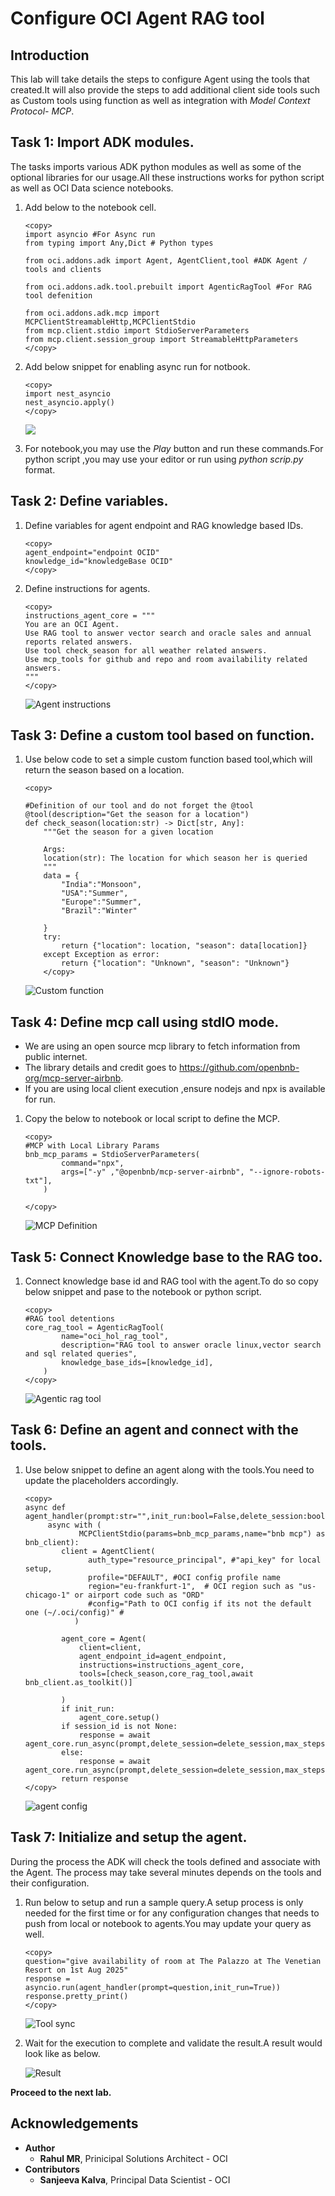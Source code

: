 # Configure OCI Agent RAG tool

## Introduction

This lab will take details the steps to configure Agent using the tools that created.It will also provide the steps to add additional client side tools such as Custom tools using function as well as integration with *Model Context Protocol- MCP*.

## Task 1: Import ADK modules.
The tasks imports various ADK python modules as well as some of the optional libraries for our usage.All these instructions works for python script as well as OCI Data science notebooks.

1. Add below to the notebook cell.

    ```
    <copy>
    import asyncio #For Async run 
    from typing import Any,Dict # Python types 

    from oci.addons.adk import Agent, AgentClient,tool #ADK Agent / tools and clients

    from oci.addons.adk.tool.prebuilt import AgenticRagTool #For RAG tool defenition 

    from oci.addons.adk.mcp import MCPClientStreamableHttp,MCPClientStdio
    from mcp.client.stdio import StdioServerParameters
    from mcp.client.session_group import StreamableHttpParameters
    </copy>
    ```
1. Add below snippet for enabling async run for notbook.

    ```
    <copy>
    import nest_asyncio
    nest_asyncio.apply()
    </copy>
    ```

    ![](images/module_import.png)
1. For notebook,you may use the *Play* button and run these commands.For python script ,you may use your editor or run using *python scrip.py* format.


## Task 2: Define variables.

1. Define variables for agent endpoint and RAG knowledge based IDs.

    ```
    <copy>
    agent_endpoint="endpoint OCID"
    knowledge_id="knowledgeBase OCID"
    </copy>
    ```
1. Define instructions for agents.

    ```
    <copy>
    instructions_agent_core = """
    You are an OCI Agent.
    Use RAG tool to answer vector search and oracle sales and annual reports related answers.
    Use tool check_season for all weather related answers.
    Use mcp_tools for github and repo and room availability related answers.
    """
    </copy>
    ```

    ![Agent instructions](images/agent_instructions.png)

## Task 3: Define a custom tool based on function.

1. Use below code to set a simple custom function based tool,which will return the season based on a location.

    ```
    <copy>

    #Definition of our tool and do not forget the @tool
    @tool(description="Get the season for a location")
    def check_season(location:str) -> Dict[str, Any]:
        """Get the season for a given location

        Args:
        location(str): The location for which season her is queried
        """
        data = {
            "India":"Monsoon",
            "USA":"Summer",
            "Europe":"Summer",
            "Brazil":"Winter"

        }
        try:
            return {"location": location, "season": data[location]}
        except Exception as error:
            return {"location": "Unknown", "season": "Unknown"}
        </copy>
    ```

    ![Custom function](images/custom_function.png)

## Task 4: Define mcp call using stdIO mode.

* We are using an open source mcp library to fetch information from public internet.
* The library details and credit goes to https://github.com/openbnb-org/mcp-server-airbnb.
* If you are using local client execution ,ensure nodejs and npx is available for run.

1. Copy the below to notebook or local script to define the MCP.

    ```
    <copy>
    #MCP with Local Library Params 
    bnb_mcp_params = StdioServerParameters(
            command="npx",
            args=["-y" ,"@openbnb/mcp-server-airbnb", "--ignore-robots-txt"],
        )

    </copy>
    ```

    ![MCP Definition](images/mcp.png)


## Task 5: Connect Knowledge base to the RAG too.

1. Connect knowledge base id and RAG tool with the agent.To do so copy below snippet and pase to the notebook or python script.

    ```
    <copy>
    #RAG tool detentions
    core_rag_tool = AgenticRagTool(
            name="oci_hol_rag_tool",
            description="RAG tool to answer oracle linux,vector search and sql related queries",
            knowledge_base_ids=[knowledge_id],
        )
    </copy>
    ```

    ![Agentic rag tool](images/agent_rag.png)

## Task 6: Define an agent and connect with the tools.

1. Use below snippet to define an agent along with the tools.You need to update the placeholders accordingly.

    ```
    <copy>
    async def agent_handler(prompt:str="",init_run:bool=False,delete_session:bool=True,session_id:str=None):
         async with (
                MCPClientStdio(params=bnb_mcp_params,name="bnb mcp") as bnb_client):
            client = AgentClient(
                  auth_type="resource_principal", #"api_key" for local setup,
                  profile="DEFAULT", #OCI config profile name
                  region="eu-frankfurt-1",  # OCI region such as "us-chicago-1" or airport code such as "ORD"
                  #config="Path to OCI config if its not the default one (~/.oci/config)" #
               )
    
            agent_core = Agent(
                client=client,
                agent_endpoint_id=agent_endpoint,
                instructions=instructions_agent_core,
                tools=[check_season,core_rag_tool,await bnb_client.as_toolkit()]
                
            )
            if init_run:
                agent_core.setup()
            if session_id is not None:
                response = await agent_core.run_async(prompt,delete_session=delete_session,max_steps=5,session_id=session_id)
            else:
                response = await agent_core.run_async(prompt,delete_session=delete_session,max_steps=5)
            return response
    </copy>
    ```
    ![agent config](images/agent_setup.png)



## Task 7: Initialize and setup the agent.
During the process the ADK will check the tools defined and associate with the Agent.
The process may take several minutes depends on the tools and their configuration.

1. Run below to setup and run a sample query.A setup process is only needed for the first time or for any configuration changes that needs to push from local or notebook to agents.You may update your query as well.

    ```
    <copy>
    question="give availability of room at The Palazzo at The Venetian Resort on 1st Aug 2025"
    response = asyncio.run(agent_handler(prompt=question,init_run=True)) 
    response.pretty_print()
    </copy>
    ```
    ![Tool sync](images/tool_sync.png)


1. Wait for the execution to complete and validate the result.A result would look like as below.

    ![Result](images/mcp_results.png)


**Proceed to the next lab.**

## Acknowledgements

* **Author**
    * **Rahul MR**, Prinicipal Solutions Architect - OCI 
* **Contributors**
    * **Sanjeeva Kalva**, Principal Data Scientist - OCI 